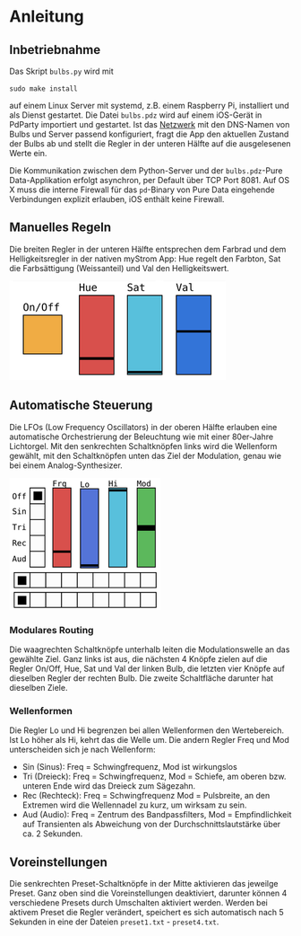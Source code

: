 # Anleitung

## Inbetriebnahme

Das Skript `bulbs.py` wird mit

    sudo make install

auf einem Linux Server mit systemd, z.B. einem Raspberry Pi, installiert und als Dienst gestartet. Die Datei `bulbs.pdz` wird auf einem iOS-Gerät in PdParty importiert und gestartet. Ist das [Netzwerk](network.md) mit den DNS-Namen von Bulbs und Server passend konfiguriert, fragt die App den aktuellen Zustand der Bulbs ab und stellt die Regler in der unteren Hälfte auf die ausgelesenen Werte ein.

Die Kommunikation zwischen dem Python-Server und der `bulbs.pdz`-Pure Data-Applikation erfolgt asynchron, per Default über TCP Port 8081. Auf OS X muss die interne Firewall für das `pd`-Binary von Pure Data eingehende Verbindungen explizit erlauben, iOS enthält keine Firewall.


## Manuelles Regeln

Die breiten Regler in der unteren Hälfte entsprechen dem Farbrad und dem Helligkeitsregler in der nativen myStrom App: Hue regelt den Farbton, Sat die Farbsättigung (Weissanteil) und Val den Helligkeitswert.

![HSV Regler](hsv.png)


## Automatische Steuerung

Die LFOs (Low Frequency Oscillators) in der oberen Hälfte erlauben eine automatische Orchestrierung der Beleuchtung wie mit einer 80er-Jahre Lichtorgel. Mit den senkrechten Schaltknöpfen links wird die Wellenform gewählt, mit den Schaltknöpfen unten das Ziel der Modulation, genau wie bei einem Analog-Synthesizer.

![LFO Regler](lfo.png)

### Modulares Routing

Die waagrechten Schaltknöpfe unterhalb leiten die Modulationswelle an das gewählte Ziel. Ganz links ist aus, die nächsten 4 Knöpfe zielen auf die Regler On/Off, Hue, Sat und Val der linken Bulb, die letzten vier Knöpfe auf dieselben Regler der rechten Bulb. Die zweite Schaltfläche darunter hat dieselben Ziele.

### Wellenformen

Die Regler Lo und Hi begrenzen bei allen Wellenformen den Wertebereich. Ist Lo höher als Hi, kehrt das die Welle um. Die andern Regler Freq und Mod unterscheiden sich je nach Wellenform:

* Sin (Sinus): Freq = Schwingfrequenz, Mod ist wirkungslos
* Tri (Dreieck): Freq = Schwingfrequenz, Mod = Schiefe, am oberen bzw. unteren Ende wird das Dreieck zum Sägezahn.
* Rec (Rechteck): Freq = Schwingfrequenz Mod = Pulsbreite, an den Extremen wird die Wellennadel zu kurz, um wirksam zu sein.
* Aud (Audio): Freq = Zentrum des Bandpassfilters, Mod = Empfindlichkeit auf Transienten als Abweichung von der Durchschnittslautstärke über ca. 2 Sekunden.


## Voreinstellungen

Die senkrechten Preset-Schaltknöpfe in der Mitte aktivieren das jeweilge Preset. Ganz oben sind die Voreinstellungen deaktiviert, darunter können 4 verschiedene Presets durch Umschalten aktiviert werden. Werden bei aktivem Preset die Regler verändert, speichert es sich automatisch nach 5 Sekunden in eine der Dateien `preset1.txt` - `preset4.txt`.
